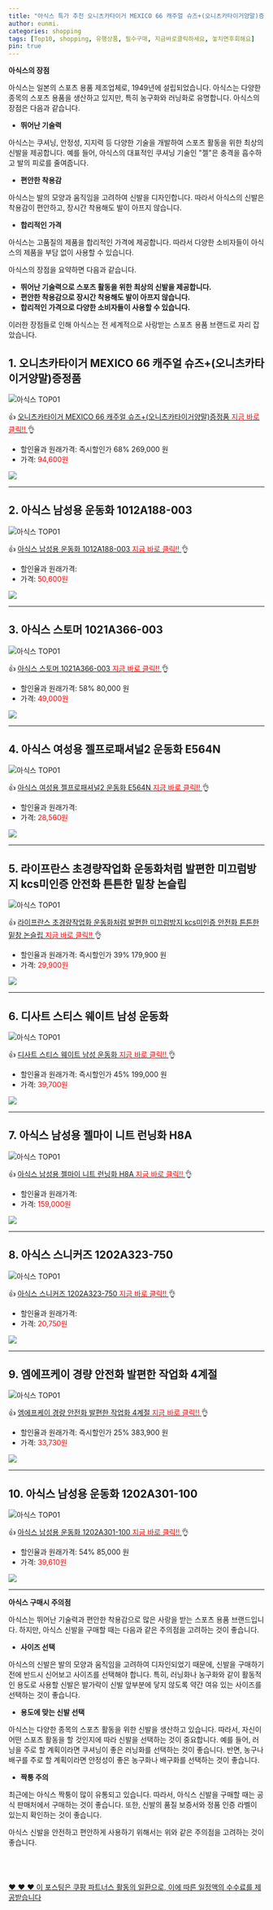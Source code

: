 ```yaml
---
title: "아식스 특가 추천 오니츠카타이거 MEXICO 66 캐주얼 슈즈+(오니츠카타이거양말)증정품 비교 장점"
author: eunmi.
categories: shopping
tags: [Top10, shopping, 유행상품, 필수구매, 지금바로클릭하세요, 놓치면후회해요]
pin: true
---
```

**아식스의 장점**

아식스는 일본의 스포츠 용품 제조업체로, 1949년에 설립되었습니다. 아식스는 다양한 종목의 스포츠 용품을 생산하고 있지만, 특히 농구화와 러닝화로 유명합니다. 아식스의 장점은 다음과 같습니다.

* **뛰어난 기술력**

아식스는 쿠셔닝, 안정성, 지지력 등 다양한 기술을 개발하여 스포츠 활동을 위한 최상의 신발을 제공합니다. 예를 들어, 아식스의 대표적인 쿠셔닝 기술인 "젤"은 충격을 흡수하고 발의 피로를 줄여줍니다.

* **편안한 착용감**

아식스는 발의 모양과 움직임을 고려하여 신발을 디자인합니다. 따라서 아식스의 신발은 착용감이 편안하고, 장시간 착용해도 발이 아프지 않습니다.

* **합리적인 가격**

아식스는 고품질의 제품을 합리적인 가격에 제공합니다. 따라서 다양한 소비자들이 아식스의 제품을 부담 없이 사용할 수 있습니다.

아식스의 장점을 요약하면 다음과 같습니다.

* **뛰어난 기술력으로 스포츠 활동을 위한 최상의 신발을 제공합니다.**
* **편안한 착용감으로 장시간 착용해도 발이 아프지 않습니다.**
* **합리적인 가격으로 다양한 소비자들이 사용할 수 있습니다.**

이러한 장점들로 인해 아식스는 전 세계적으로 사랑받는 스포츠 용품 브랜드로 자리 잡았습니다.

   

## 1. 오니츠카타이거 MEXICO 66 캐주얼 슈즈+(오니츠카타이거양말)증정품

![아식스 TOP01](https://thumbnail9.coupangcdn.com/thumbnails/remote/230x230ex/image/vendor_inventory/5cf9/b3c53c94fd6ffecc7cb2a7bbc5deb90b69b0eb8f33d59a309c11e43c7609.jpg)


👍 [오니츠카타이거 MEXICO 66 캐주얼 슈즈+(오니츠카타이거양말)증정품 <font color=red> 지금 바로 클릭!! </font> ](https://link.coupang.com/re/AFFSDP?lptag=AF3617701&subid=GithubCoopas&pageKey=7643587897&traceid=V0-153&itemId=20317433141&vendorItemId=87402946140) 👌 


- 할인율과 원래가격: 즉시할인가 68%  269,000   원
- 가격: <span style='color:red'>94,600원</span>

[![](/discount_price.png)](https://link.coupang.com/re/AFFSDP?lptag=AF3617701&subid=GithubCoopas&pageKey=7643587897&traceid=V0-153&itemId=20317433141&vendorItemId=87402946140)

---


   

## 2. 아식스 남성용 운동화 1012A188-003

![아식스 TOP01](https://thumbnail9.coupangcdn.com/thumbnails/remote/230x230ex/image/rs_quotation_api/s3y0ukvo/87deecaea2e2438f8bae31d228a3904e.jpg)


👍 [아식스 남성용 운동화 1012A188-003 <font color=red> 지금 바로 클릭!! </font> ](https://link.coupang.com/re/AFFSDP?lptag=AF3617701&subid=GithubCoopas&pageKey=6361274584&traceid=V0-153&itemId=13430142352&vendorItemId=80684702339) 👌 


- 할인율과 원래가격: 
- 가격: <span style='color:red'>50,600원</span>

[![](/discount_price.png)](https://link.coupang.com/re/AFFSDP?lptag=AF3617701&subid=GithubCoopas&pageKey=6361274584&traceid=V0-153&itemId=13430142352&vendorItemId=80684702339)

---


   

## 3. 아식스 스토머 1021A366-003

![아식스 TOP01](https://thumbnail9.coupangcdn.com/thumbnails/remote/230x230ex/image/retail/images/2022/09/20/15/9/7469c99a-7dc8-4ea9-b829-6567a89a4b4b.jpg)


👍 [아식스 스토머 1021A366-003 <font color=red> 지금 바로 클릭!! </font> ](https://link.coupang.com/re/AFFSDP?lptag=AF3617701&subid=GithubCoopas&pageKey=6393411243&traceid=V0-153&itemId=13639653576&vendorItemId=83187958617) 👌 


- 할인율과 원래가격: 58%  80,000   원
- 가격: <span style='color:red'>49,000원</span>

[![](/discount_price.png)](https://link.coupang.com/re/AFFSDP?lptag=AF3617701&subid=GithubCoopas&pageKey=6393411243&traceid=V0-153&itemId=13639653576&vendorItemId=83187958617)

---


   

## 4. 아식스 여성용 젤프로패셔널2 운동화 E564N

![아식스 TOP01](https://thumbnail10.coupangcdn.com/thumbnails/remote/230x230ex/image/retail/images/2112689299497145-a1a0422a-459a-4f53-aa67-0cafb52e347d.jpg)


👍 [아식스 여성용 젤프로패셔널2 운동화 E564N <font color=red> 지금 바로 클릭!! </font> ](https://link.coupang.com/re/AFFSDP?lptag=AF3617701&subid=GithubCoopas&pageKey=6408705682&traceid=V0-153&itemId=13734456473&vendorItemId=80985373689) 👌 


- 할인율과 원래가격: 
- 가격: <span style='color:red'>28,560원</span>

[![](/discount_price.png)](https://link.coupang.com/re/AFFSDP?lptag=AF3617701&subid=GithubCoopas&pageKey=6408705682&traceid=V0-153&itemId=13734456473&vendorItemId=80985373689)

---


   

## 5. 라이프란스 초경량작업화 운동화처럼 발편한 미끄럼방지 kcs미인증 안전화 튼튼한 밑창 논슬립

![아식스 TOP01](https://thumbnail8.coupangcdn.com/thumbnails/remote/230x230ex/image/vendor_inventory/cecc/b03727a4c1a9d05d6be1b1d4f5de825d5e2858da5a12b3c7a792fed5bccf.jpg)


👍 [라이프란스 초경량작업화 운동화처럼 발편한 미끄럼방지 kcs미인증 안전화 튼튼한 밑창 논슬립 <font color=red> 지금 바로 클릭!! </font> ](https://link.coupang.com/re/AFFSDP?lptag=AF3617701&subid=GithubCoopas&pageKey=6810281387&traceid=V0-153&itemId=16107995435&vendorItemId=86053507349) 👌 


- 할인율과 원래가격: 즉시할인가 39%  179,900   원
- 가격: <span style='color:red'>29,900원</span>

[![](/discount_price.png)](https://link.coupang.com/re/AFFSDP?lptag=AF3617701&subid=GithubCoopas&pageKey=6810281387&traceid=V0-153&itemId=16107995435&vendorItemId=86053507349)

---


   

## 6. 디사트 스티스 웨이트 남성 운동화

![아식스 TOP01](https://thumbnail8.coupangcdn.com/thumbnails/remote/230x230ex/image/vendor_inventory/1b17/e55cb7521625ea1ebe2b87799126c67bc2524aeaffad8ebcbed6c434599d.jpg)


👍 [디사트 스티스 웨이트 남성 운동화 <font color=red> 지금 바로 클릭!! </font> ](https://link.coupang.com/re/AFFSDP?lptag=AF3617701&subid=GithubCoopas&pageKey=6675315822&traceid=V0-153&itemId=15373627787&vendorItemId=85847746842) 👌 


- 할인율과 원래가격: 즉시할인가 45%  199,000   원
- 가격: <span style='color:red'>39,700원</span>

[![](/discount_price.png)](https://link.coupang.com/re/AFFSDP?lptag=AF3617701&subid=GithubCoopas&pageKey=6675315822&traceid=V0-153&itemId=15373627787&vendorItemId=85847746842)

---


   

## 7. 아식스 남성용 젤마이 니트 런닝화 H8A

![아식스 TOP01](https://thumbnail7.coupangcdn.com/thumbnails/remote/230x230ex/image/retail/images/7195354382423806-bc9b0853-59f7-49ba-9f8d-f8b81ca3128d.jpg)


👍 [아식스 남성용 젤마이 니트 런닝화 H8A <font color=red> 지금 바로 클릭!! </font> ](https://link.coupang.com/re/AFFSDP?lptag=AF3617701&subid=GithubCoopas&pageKey=6427061635&traceid=V0-153&itemId=13853644725&vendorItemId=81103671489) 👌 


- 할인율과 원래가격: 
- 가격: <span style='color:red'>159,000원</span>

[![](/discount_price.png)](https://link.coupang.com/re/AFFSDP?lptag=AF3617701&subid=GithubCoopas&pageKey=6427061635&traceid=V0-153&itemId=13853644725&vendorItemId=81103671489)

---


   

## 8. 아식스 스니커즈 1202A323-750

![아식스 TOP01](https://thumbnail9.coupangcdn.com/thumbnails/remote/230x230ex/image/retail/images/1173292978020129-e7c95982-6faf-4bbf-bcb4-8ae68d4bc43c.jpg)


👍 [아식스 스니커즈 1202A323-750 <font color=red> 지금 바로 클릭!! </font> ](https://link.coupang.com/re/AFFSDP?lptag=AF3617701&subid=GithubCoopas&pageKey=6362292265&traceid=V0-153&itemId=13436467954&vendorItemId=80690976445) 👌 


- 할인율과 원래가격: 
- 가격: <span style='color:red'>20,750원</span>

[![](/discount_price.png)](https://link.coupang.com/re/AFFSDP?lptag=AF3617701&subid=GithubCoopas&pageKey=6362292265&traceid=V0-153&itemId=13436467954&vendorItemId=80690976445)

---


   

## 9. 엠에프케이 경량 안전화 발편한 작업화 4계절

![아식스 TOP01](https://thumbnail7.coupangcdn.com/thumbnails/remote/230x230ex/image/vendor_inventory/a58f/f6e7471cf036993f5fc54b217a57f3d2aff27a326ba7ed6af09e3066a3cd.jpg)


👍 [엠에프케이 경량 안전화 발편한 작업화 4계절 <font color=red> 지금 바로 클릭!! </font> ](https://link.coupang.com/re/AFFSDP?lptag=AF3617701&subid=GithubCoopas&pageKey=7655997793&traceid=V0-153&itemId=20383384100&vendorItemId=87466560085) 👌 


- 할인율과 원래가격: 즉시할인가 25%  383,900   원
- 가격: <span style='color:red'>33,730원</span>

[![](/discount_price.png)](https://link.coupang.com/re/AFFSDP?lptag=AF3617701&subid=GithubCoopas&pageKey=7655997793&traceid=V0-153&itemId=20383384100&vendorItemId=87466560085)

---


   

## 10. 아식스 남성용 운동화 1202A301-100

![아식스 TOP01](https://thumbnail7.coupangcdn.com/thumbnails/remote/230x230ex/image/retail/images/3009777521837-21f3d576-d3c1-41a2-8013-eb451831bc8c.jpg)


👍 [아식스 남성용 운동화 1202A301-100 <font color=red> 지금 바로 클릭!! </font> ](https://link.coupang.com/re/AFFSDP?lptag=AF3617701&subid=GithubCoopas&pageKey=6362293037&traceid=V0-153&itemId=13564739376&vendorItemId=80818222758) 👌 


- 할인율과 원래가격: 54%  85,000   원
- 가격: <span style='color:red'>39,610원</span>

[![](/discount_price.png)](https://link.coupang.com/re/AFFSDP?lptag=AF3617701&subid=GithubCoopas&pageKey=6362293037&traceid=V0-153&itemId=13564739376&vendorItemId=80818222758)

---
**아식스 구매시 주의점**

아식스는 뛰어난 기술력과 편안한 착용감으로 많은 사랑을 받는 스포츠 용품 브랜드입니다. 하지만, 아식스 신발을 구매할 때는 다음과 같은 주의점을 고려하는 것이 좋습니다.

* **사이즈 선택**

아식스의 신발은 발의 모양과 움직임을 고려하여 디자인되었기 때문에, 신발을 구매하기 전에 반드시 신어보고 사이즈를 선택해야 합니다. 특히, 러닝화나 농구화와 같이 활동적인 용도로 사용할 신발은 발가락이 신발 앞부분에 닿지 않도록 약간 여유 있는 사이즈를 선택하는 것이 좋습니다.

* **용도에 맞는 신발 선택**

아식스는 다양한 종목의 스포츠 활동을 위한 신발을 생산하고 있습니다. 따라서, 자신이 어떤 스포츠 활동을 할 것인지에 따라 신발을 선택하는 것이 중요합니다. 예를 들어, 러닝을 주로 할 계획이라면 쿠셔닝이 좋은 러닝화를 선택하는 것이 좋습니다. 반면, 농구나 배구를 주로 할 계획이라면 안정성이 좋은 농구화나 배구화를 선택하는 것이 좋습니다.

* **짝퉁 주의**

최근에는 아식스 짝퉁이 많이 유통되고 있습니다. 따라서, 아식스 신발을 구매할 때는 공식 판매처에서 구매하는 것이 좋습니다. 또한, 신발의 품질 보증서와 정품 인증 라벨이 있는지 확인하는 것이 좋습니다.

아식스 신발을 안전하고 편안하게 사용하기 위해서는 위와 같은 주의점을 고려하는 것이 좋습니다.<br><br><br><br><br> [ ❤ ❤ ❤ 이 포스팅은 쿠팡 파트너스 활동의 일환으로, 이에 따른 일정액의 수수료를 제공받습니다](https://link.coupang.com/a/bcEFyh)